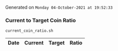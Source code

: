 Generated on `Monday 04-October-2021 at 19:52:33`

### Current to Target Coin Ratio
`current_coin_ratio.sh`

Date|Current|Target|Ratio
---|---|---|---
